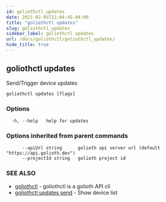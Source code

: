 ```yaml
---
id: goliothctl_updates
date: 2021-02-05T11:04:45-04:00
title: "goliothctl updates"
slug: goliothctl_updates
sidebar_label: goliothctl updates
url: /docs/goliothctl/goliothctl_updates/
hide_title: true
---
```

## goliothctl updates

Send/Trigger device updates

```
goliothctl updates [flags]
```

### Options

```
  -h, --help   help for updates
```

### Options inherited from parent commands

```
      --apiUrl string      golioth api server url (default "https://api.golioth.dev")
      --projectId string   golioth project id
```

### SEE ALSO

* [goliothctl](/docs/goliothctl/goliothctl/)	 - goliothctl is a golioth API cli
* [goliothctl updates send](/docs/goliothctl/goliothctl_updates_send/)	 - Show device list

